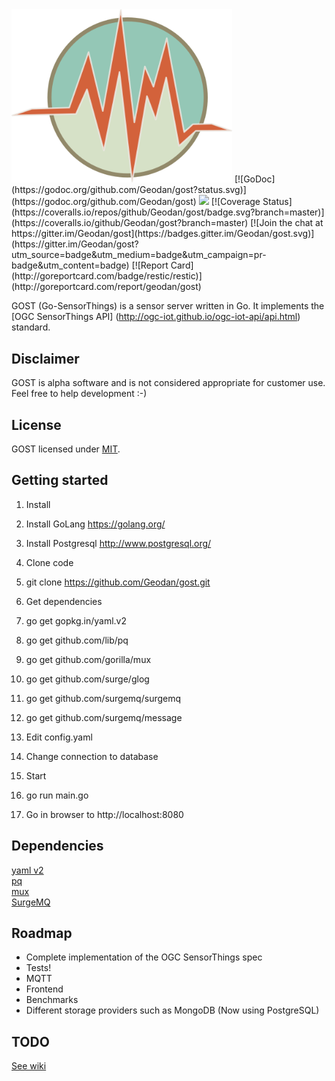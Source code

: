 <img src="gostsite/resources/img/icon.png" width="353">  
[![GoDoc](https://godoc.org/github.com/Geodan/gost?status.svg)](https://godoc.org/github.com/Geodan/gost)
<a href="http://beta.drone.io/drone/drone"><img src="http://beta.drone.io/api/badges/drone/drone/status.svg" /></a>
[![Coverage Status](https://coveralls.io/repos/github/Geodan/gost/badge.svg?branch=master)](https://coveralls.io/github/Geodan/gost?branch=master)
[![Join the chat at https://gitter.im/Geodan/gost](https://badges.gitter.im/Geodan/gost.svg)](https://gitter.im/Geodan/gost?utm_source=badge&utm_medium=badge&utm_campaign=pr-badge&utm_content=badge)
[![Report Card](http://goreportcard.com/badge/restic/restic)](http://goreportcard.com/report/geodan/gost)

GOST (Go-SensorThings) is a sensor server written in Go. It implements the [OGC SensorThings API] (http://ogc-iot.github.io/ogc-iot-api/api.html) standard.

## Disclaimer

GOST is alpha software and is not considered appropriate for customer use. Feel free to help development :-)

## License

GOST licensed under [MIT](https://opensource.org/licenses/MIT).

## Getting started

1. Install
 1. Install GoLang https://golang.org/
 2. Install Postgresql http://www.postgresql.org/

2. Clone code
 1. git clone https://github.com/Geodan/gost.git

3. Get dependencies
 1. go get gopkg.in/yaml.v2
 2. go get github.com/lib/pq
 3. go get github.com/gorilla/mux
 4. go get github.com/surge/glog
 5. go get github.com/surgemq/surgemq
 6. go get github.com/surgemq/message

4. Edit config.yaml
 1. Change connection to database

5. Start
 1. go run main.go

6. Go in browser to http://localhost:8080

## Dependencies

[yaml v2](https://github.com/go-yaml/yaml)<br />
[pq](https://github.com/lib/pq)<br />
[mux](https://github.com/gorilla/mux)<br />
[SurgeMQ](github.com/surgemq/surgemq)<br />

## Roadmap

- Complete implementation of the OGC SensorThings spec
- Tests!
- MQTT
- Frontend
- Benchmarks
- Different storage providers such as MongoDB (Now using PostgreSQL)

## TODO

[See wiki](https://github.com/Geodan/gost/wiki/TODO)
